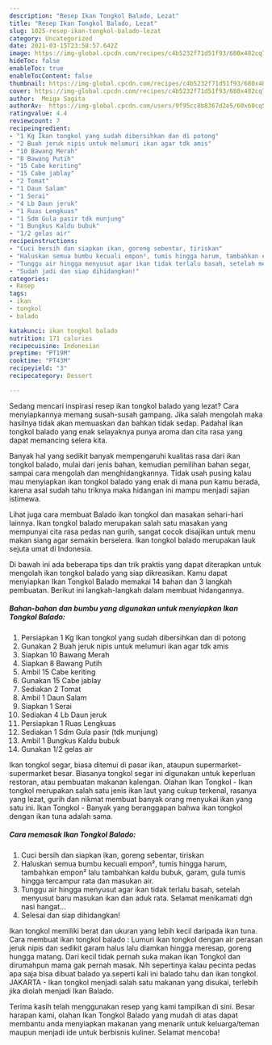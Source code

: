 ```yaml
---
description: "Resep Ikan Tongkol Balado, Lezat"
title: "Resep Ikan Tongkol Balado, Lezat"
slug: 1025-resep-ikan-tongkol-balado-lezat
category: Uncategorized
date: 2021-03-15T23:58:57.642Z
image: https://img-global.cpcdn.com/recipes/c4b5232f71d51f93/680x482cq70/ikan-tongkol-balado-foto-resep-utama.jpg
hideToc: false
enableToc: true
enableTocContent: false
thumbnail: https://img-global.cpcdn.com/recipes/c4b5232f71d51f93/680x482cq70/ikan-tongkol-balado-foto-resep-utama.jpg
cover: https://img-global.cpcdn.com/recipes/c4b5232f71d51f93/680x482cq70/ikan-tongkol-balado-foto-resep-utama.jpg
author:  Meiga Sagita
authorAv:  https://img-global.cpcdn.com/users/9f95cc8b8367d2e5/60x60cq50/avatar.jpg
ratingvalue: 4.4
reviewcount: 7
recipeingredient:
- "1 Kg Ikan tongkol yang sudah dibersihkan dan di potong"
- "2 Buah jeruk nipis untuk melumuri ikan agar tdk amis"
- "10 Bawang Merah"
- "8 Bawang Putih"
- "15 Cabe keriting"
- "15 Cabe jablay"
- "2 Tomat"
- "1 Daun Salam"
- "1 Serai"
- "4 Lb Daun jeruk"
- "1 Ruas Lengkuas"
- "1 Sdm Gula pasir tdk munjung"
- "1 Bungkus Kaldu bubuk"
- "1/2 gelas air"
recipeinstructions:
- "Cuci bersih dan siapkan ikan, goreng sebentar, tiriskan"
- "Haluskan semua bumbu kecuali empon², tumis hingga harum, tambahkan empon² lalu tambahkan kaldu bubuk, garam, gula tumis hingga tercampur rata dan masukan air."
- "Tunggu air hingga menyusut agar ikan tidak terlalu basah, setelah menyusut baru masukan ikan dan aduk rata. Selamat menikamati dgn nasi hangat..."
- "Sudah jadi dan siap dihidangkan!"
categories:
- Resep
tags:
- ikan
- tongkol
- balado

katakunci: ikan tongkol balado 
nutrition: 171 calories
recipecuisine: Indonesian
preptime: "PT19M"
cooktime: "PT43M"
recipeyield: "3"
recipecategory: Dessert

---
```



Sedang mencari inspirasi resep ikan tongkol balado yang lezat? Cara menyiapkannya memang susah-susah gampang. Jika salah mengolah maka hasilnya tidak akan memuaskan dan bahkan tidak sedap. Padahal ikan tongkol balado yang enak selayaknya punya aroma dan cita rasa yang dapat memancing selera kita.


Banyak hal yang sedikit banyak mempengaruhi kualitas rasa dari ikan tongkol balado, mulai dari jenis bahan, kemudian pemilihan bahan segar, sampai cara mengolah dan menghidangkannya. Tidak usah pusing kalau mau menyiapkan ikan tongkol balado yang enak di mana pun kamu berada, karena asal sudah tahu triknya maka hidangan ini mampu menjadi sajian istimewa.

Lihat juga cara membuat Balado ikan tongkol dan masakan sehari-hari lainnya. Ikan tongkol balado merupakan salah satu masakan yang mempunyai cita rasa pedas nan gurih, sangat cocok disajikan untuk menu makan siang agar semakin berselera. Ikan tongkol balado merupakan lauk sejuta umat di Indonesia.


Di bawah ini ada beberapa tips dan trik praktis yang dapat diterapkan untuk mengolah ikan tongkol balado yang siap dikreasikan. Kamu dapat menyiapkan Ikan Tongkol Balado memakai 14 bahan dan 3 langkah pembuatan. Berikut ini langkah-langkah dalam membuat hidangannya.

<!--inarticleads1-->

##### Bahan-bahan dan bumbu yang digunakan untuk menyiapkan Ikan Tongkol Balado:

1. Persiapkan 1 Kg Ikan tongkol yang sudah dibersihkan dan di potong
1. Gunakan 2 Buah jeruk nipis untuk melumuri ikan agar tdk amis
1. Siapkan 10 Bawang Merah
1. Siapkan 8 Bawang Putih
1. Ambil 15 Cabe keriting
1. Gunakan 15 Cabe jablay
1. Sediakan 2 Tomat
1. Ambil 1 Daun Salam
1. Siapkan 1 Serai
1. Sediakan 4 Lb Daun jeruk
1. Persiapkan 1 Ruas Lengkuas
1. Sediakan 1 Sdm Gula pasir (tdk munjung)
1. Ambil 1 Bungkus Kaldu bubuk
1. Gunakan 1/2 gelas air


Ikan tongkol segar, biasa ditemui di pasar ikan, ataupun supermarket-supermarket besar. Biasanya tongkol segar ini digunakan untuk keperluan restoran, atau pembuatan makanan kalengan. Olahan Ikan Tongkol - Ikan tongkol merupakan salah satu jenis ikan laut yang cukup terkenal, rasanya yang lezat, gurih dan nikmat membuat banyak orang menyukai ikan yang satu ini. Ikan Tongkol - Banyak yang beranggapan bahwa ikan tongkol dengan ikan tuna adalah sama. 

<!--inarticleads2-->

##### Cara memasak Ikan Tongkol Balado:

1. Cuci bersih dan siapkan ikan, goreng sebentar, tiriskan
1. Haluskan semua bumbu kecuali empon², tumis hingga harum, tambahkan empon² lalu tambahkan kaldu bubuk, garam, gula tumis hingga tercampur rata dan masukan air.
1. Tunggu air hingga menyusut agar ikan tidak terlalu basah, setelah menyusut baru masukan ikan dan aduk rata. Selamat menikamati dgn nasi hangat...
1. Selesai dan siap dihidangkan!

Ikan tongkol memiliki berat dan ukuran yang lebih kecil daripada ikan tuna. Cara membuat ikan tongkol balado : Lumuri ikan tongkol dengan air perasan jeruk nipis dan sedikit garam halus lalu diamkan hingga meresap, goreng hungga matang. Dari kecil tidak pernah suka makan ikan Tongkol dan dirumahpun mama gak pernah masak. Nih sepertinya kalau pecinta pedas apa saja bisa dibuat balado ya.seperti kali ini balado tahu dan ikan tongkol. JAKARTA - Ikan tongkol menjadi salah satu makanan yang disukai, terlebih jika diolah menjadi Ikan Balado. 

Terima kasih telah menggunakan resep yang kami tampilkan di sini. Besar harapan kami, olahan Ikan Tongkol Balado yang mudah di atas dapat membantu anda menyiapkan makanan yang menarik untuk keluarga/teman maupun menjadi ide untuk berbisnis kuliner. Selamat mencoba!
